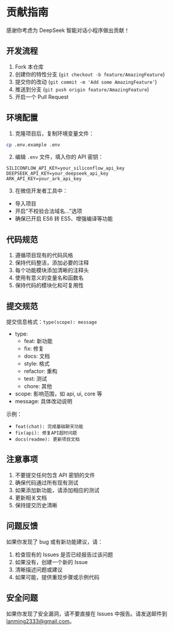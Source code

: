 # 贡献指南

感谢你考虑为 DeepSeek 智能对话小程序做出贡献！

## 开发流程

1. Fork 本仓库
2. 创建你的特性分支 (`git checkout -b feature/AmazingFeature`)
3. 提交你的改动 (`git commit -m 'Add some AmazingFeature'`)
4. 推送到分支 (`git push origin feature/AmazingFeature`)
5. 开启一个 Pull Request

## 环境配置

1. 克隆项目后，复制环境变量文件：
```bash
cp .env.example .env
```

2. 编辑 `.env` 文件，填入你的 API 密钥：
```
SILICONFLOW_API_KEY=your_siliconflow_api_key
DEEPSEEK_API_KEY=your_deepseek_api_key
ARK_API_KEY=your_ark_api_key
```

3. 在微信开发者工具中：
- 导入项目
- 开启"不校验合法域名..."选项
- 确保已开启 ES6 转 ES5、增强编译等功能

## 代码规范

1. 遵循项目现有的代码风格
2. 保持代码整洁，添加必要的注释
3. 每个功能模块添加清晰的注释头
4. 使用有意义的变量名和函数名
5. 保持代码的模块化和可复用性

## 提交规范

提交信息格式：`type(scope): message`

- type: 
  - feat: 新功能
  - fix: 修复
  - docs: 文档
  - style: 格式
  - refactor: 重构
  - test: 测试
  - chore: 其他
- scope: 影响范围，如 api, ui, core 等
- message: 具体改动说明

示例：
- `feat(chat): 完成基础聊天功能`
- `fix(api): 修复API超时问题`
- `docs(readme): 更新项目文档`

## 注意事项

1. 不要提交任何包含 API 密钥的文件
2. 确保代码通过所有现有测试
3. 如果添加新功能，请添加相应的测试
4. 更新相关文档
5. 保持提交历史清晰

## 问题反馈

如果你发现了 bug 或有新功能建议，请：

1. 检查现有的 Issues 是否已经报告过该问题
2. 如果没有，创建一个新的 Issue
3. 清晰描述问题或建议
4. 如果可能，提供重现步骤或示例代码

## 安全问题

如果你发现了安全漏洞，请不要直接在 Issues 中报告。请发送邮件到 lanming2333@gmail.com。 